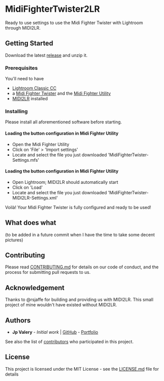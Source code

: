 # MidiFighterTwister2LR
Ready to use settings to use the Midi Fighter Twister with Lightroom through MIDI2LR.

## Getting Started

Download the latest [release](https://github.com/jpvalery/MidiFighterTwister2LR/releases) and unzip it.

### Prerequisites

You'll need to have
* [Lightroom Classic CC](https://www.adobe.com/products/photoshop-lightroom.html)
* a [Midi Fighter Twister](https://store.djtechtools.com/products/midi-fighter-twister) and the [Midi Fighter Utility](https://store.djtechtools.com/products/midi-fighter-twister#downloads_and_support)
* [MIDI2LR](https://rsjaffe.github.io/MIDI2LR/) installed

### Installing

Please install all aforementioned software before starting.

#### Loading the button configuration in Midi Fighter Utility
* Open the Midi Fighter Utility
* Click on 'File' > 'Import settings'
* Locate and select the file you just downloaded 'MidiFighterTwister-Settings.mfs'

#### Loading the button configuration in Midi Fighter Utility
* Open Lightroom; MIDI2LR should automatically start
* Click on 'Load'
* Locate and select the file you just downloaded 'MidiFighterTwister-MIDI2LR-Settings.xml'

Voilà! Your Midi Fighter Twister is fully configured and ready to be used!

## What does what
(to be added in a future commit when I have the time to take some decent pictures)

## Contributing

Please read [CONTRIBUTING.md](https://github.com/jpvalery/MidiFighterTwister2LR/blob/master/CONTRIBUTING.md) for details on our code of conduct, and the process for submitting pull requests to us.

## Acknowledgement

Thanks to @rsjaffe for building and providing us with MIDI2LR. This small project of mine wouldn't have existed without MIDI2LR.

## Authors

* **Jp Valery** - *Initial work* | [GitHub](https://github.com/jpvalery) - [Portfolio](https://jpvalery.photo)

See also the list of [contributors](https://github.com/jpvalery/MidiFighterTwister2LR/graphs/contributors) who participated in this project.

## License

This project is licensed under the MIT License - see the [LICENSE.md](LICENSE.md) file for details
